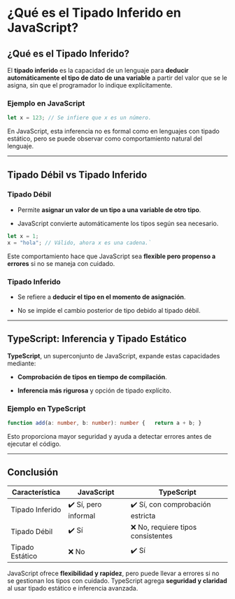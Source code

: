 # ¿Qué es el Tipado Inferido en JavaScript?

## ¿Qué es el Tipado Inferido?

El **tipado inferido** es la capacidad de un lenguaje para **deducir automáticamente el tipo de dato de una variable** a partir del valor que se le asigna, sin que el programador lo indique explícitamente.

### Ejemplo en JavaScript

``` javascript
let x = 123; // Se infiere que x es un número.
```

En JavaScript, esta inferencia no es formal como en lenguajes con tipado estático, pero se puede observar como comportamiento natural del lenguaje.

---

## Tipado Débil vs Tipado Inferido

### Tipado Débil

- Permite **asignar un valor de un tipo a una variable de otro tipo**.

- JavaScript convierte automáticamente los tipos según sea necesario.

``` javascript
let x = 1; 
x = "hola"; // Válido, ahora x es una cadena.`
```

Este comportamiento hace que JavaScript sea **flexible pero propenso a errores** si no se maneja con cuidado.

### Tipado Inferido

- Se refiere a **deducir el tipo en el momento de asignación**.

- No se impide el cambio posterior de tipo debido al tipado débil.

---

## TypeScript: Inferencia y Tipado Estático

**TypeScript**, un superconjunto de JavaScript, expande estas capacidades mediante:

- **Comprobación de tipos en tiempo de compilación**.

- **Inferencia más rigurosa** y opción de tipado explícito.

### Ejemplo en TypeScript

```typescript
function add(a: number, b: number): number {   return a + b; }
```

Esto proporciona mayor seguridad y ayuda a detectar errores antes de ejecutar el código.

---

## Conclusión

|Característica|JavaScript|TypeScript|
|---|---|---|
|Tipado Inferido|✔️ Sí, pero informal|✔️ Sí, con comprobación estricta|
|Tipado Débil|✔️ Sí|❌ No, requiere tipos consistentes|
|Tipado Estático|❌ No|✔️ Sí|

JavaScript ofrece **flexibilidad y rapidez**, pero puede llevar a errores si no se gestionan los tipos con cuidado. TypeScript agrega **seguridad y claridad** al usar tipado estático e inferencia avanzada.
